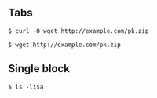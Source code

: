 ## Tabs 


```curl
$ curl -O wget http://example.com/pk.zip
```



```wget
$ wget http://example.com/pk.zip
```



## Single block



```
$ ls -lisa
```